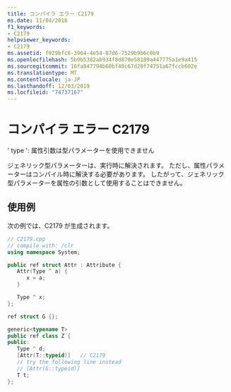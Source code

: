 ```yaml
---
title: コンパイラ エラー C2179
ms.date: 11/04/2016
f1_keywords:
- C2179
helpviewer_keywords:
- C2179
ms.assetid: f929bfc6-3964-4e54-87d6-7529b9b6c0b9
ms.openlocfilehash: 5b9b5382ab934f8d870e58189a447775a1e9a415
ms.sourcegitcommit: 16fa847794b60bf40c67d20f74751a67fccb602e
ms.translationtype: MT
ms.contentlocale: ja-JP
ms.lasthandoff: 12/03/2019
ms.locfileid: "74737167"
---
```

# <a name="compiler-error-c2179"></a>コンパイラ エラー C2179

' type ': 属性引数は型パラメーターを使用できません

ジェネリック型パラメーターは、実行時に解決されます。 ただし、属性パラメーターはコンパイル時に解決する必要があります。 したがって、ジェネリック型パラメーターを属性の引数として使用することはできません。

## <a name="example"></a>使用例

次の例では、C2179 が生成されます。

```cpp
// C2179.cpp
// compile with: /clr
using namespace System;

public ref struct Attr : Attribute {
   Attr(Type ^ a) {
      x = a;
   }

   Type ^ x;
};

ref struct G {};

generic<typename T>
public ref class Z {
public:
   Type ^ d;
   [Attr(T::typeid)]   // C2179
   // try the following line instead
   // [Attr(G::typeid)]
   T t;
};
```
